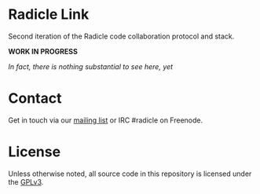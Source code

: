 # Radicle Link

Second iteration of the Radicle code collaboration protocol and stack.

**WORK IN PROGRESS**

_In fact, there is nothing substantial to see here, yet_

# Contact

Get in touch via our [mailing list](mailto:radicle@monadic.xyz) or IRC #radicle
on Freenode.

# License

Unless otherwise noted, all source code in this repository is licensed under the
[GPLv3](https://www.gnu.org/licenses/gpl-3.0.txt).
